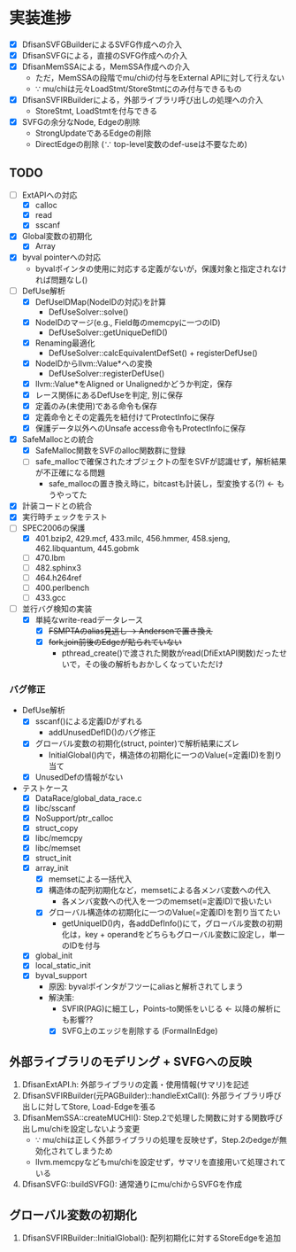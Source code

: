 # 実装進捗

- [x] DfisanSVFGBuilderによるSVFG作成への介入
- [x] DfisanSVFGによる，直接のSVFG作成への介入
- [x] DfisanMemSSAによる，MemSSA作成への介入
  - ただ，MemSSAの段階でmu/chiの付与をExternal APIに対して行えない
  - &because; mu/chiは元々LoadStmt/StoreStmtにのみ付与できるもの
- [x] DfisanSVFIRBuilderによる，外部ライブラリ呼び出しの処理への介入
  - StoreStmt, LoadStmtを付与できる
- [x] SVFGの余分なNode, Edgeの削除
  - StrongUpdateであるEdgeの削除
  - DirectEdgeの削除 (&because; top-level変数のdef-useは不要なため)

## TODO

- [ ] ExtAPIへの対応
  - [x] calloc
  - [x] read
  - [x] sscanf
- [x] Global変数の初期化
  - [x] Array
- [x] byval pointerへの対応
  - byvalポインタの使用に対応する定義がないが，保護対象と指定されなければ問題なし()
- [ ] DefUse解析
  - [x] DefUseIDMap(NodeIDの対応)を計算
    - DefUseSolver::solve()
  - [x] NodeIDのマージ(e.g., Field毎のmemcpyに一つのID)
    - DefUseSolver::getUniqueDefID()
  - [x] Renaming最適化
    - DefUseSolver::calcEquivalentDefSet() + registerDefUse()
  - [x] NodeIDからllvm::Value*への変換
    - DefUseSolver::registerDefUse()
  - [x] llvm::Value*をAligned or Unalignedかどうか判定，保存
  - [x] レース関係にあるDefUseを判定, 別に保存
  - [x] 定義のみ(未使用)である命令も保存
  - [x] 定義命令とその定義先を紐付けてProtectInfoに保存
  - [x] 保護データ以外へのUnsafe access命令もProtectInfoに保存
- [x] SafeMallocとの統合
  - [x] SafeMalloc関数をSVFのalloc関数群に登録
  - [ ] safe_mallocで確保されたオブジェクトの型をSVFが認識せず，解析結果が不正確になる問題
    - safe_mallocの置き換え時に，bitcastも計装し，型変換する(?) &larr; もうやってた
- [x] 計装コードとの統合
- [x] 実行時チェックをテスト
- [ ] SPEC2006の保護
  - [x] 401.bzip2, 429.mcf, 433.milc, 456.hmmer, 458.sjeng, 462.libquantum, 445.gobmk
  - [ ] 470.lbm
  - [ ] 482.sphinx3
  - [ ] 464.h264ref
  - [ ] 400.perlbench
  - [ ] 433.gcc
- [ ] 並行バグ検知の実装
  - [x] 単純なwrite-readデータレース
    - [x] ~~FSMPTAのalias見逃し &rarr; Andersenで置き換え~~
    - [x] ~~fork,join前後のEdgeが貼られていない~~
      - pthread_create()で渡された関数がread(DfiExtAPI関数)だったせいで，その後の解析もおかしくなっていただけ

### バグ修正

- DefUse解析
  - [x] sscanf()による定義IDがずれる
    - addUnusedDefID()のバグ修正
  - [x] グローバル変数の初期化(struct, pointer)で解析結果にズレ
    - InitialGlobal()内で，構造体の初期化に一つのValue(=定義ID)を割り当て
  - [x] UnusedDefの情報がない
- テストケース
  - [x] DataRace/global_data_race.c
  - [x] libc/sscanf
  - [x] NoSupport/ptr_calloc
  - [x] struct_copy
  - [x] libc/memcpy
  - [x] libc/memset
  - [x] struct_init
  - [x] array_init
    - [x] memsetによる一括代入
    - [x] 構造体の配列初期化など，memsetによる各メンバ変数への代入
      - 各メンバ変数への代入を一つのmemset(=定義ID)で扱いたい
    - [x] グローバル構造体の初期化に一つのValue(=定義ID)を割り当てたい
      - getUniqueID()内，各addDefInfo()にて，グローバル変数の初期化は，key + operandをどちらもグローバル変数に設定し，単一のIDを付与
  - [x] global_init
  - [x] local_static_init
  - [x] byval_support
    - 原因: byvalポインタがフツーにaliasと解析されてしまう
    - 解決策:
      - SVFIR(PAG)に細工し，Points-to関係をいじる &larr; 以降の解析にも影響??
      - [x] SVFG上のエッジを削除する (FormalInEdge)

## 外部ライブラリのモデリング + SVFGへの反映

1. DfisanExtAPI.h: 外部ライブラリの定義・使用情報(サマリ)を記述
2. DfisanSVFIRBuilder(元PAGBuilder)::handleExtCall(): 外部ライブラリ呼び出しに対してStore, Load-Edgeを張る
3. DfisanMemSSA::createMUCHI(): Step.2で処理した関数に対する関数呼び出しmu/chiを設定しないよう変更
    - &because; mu/chiは正しく外部ライブラリの処理を反映せず，Step.2のedgeが無効化されてしまうため
    - llvm.memcpyなどもmu/chiを設定せず，サマリを直接用いて処理されている
4. DfisanSVFG::buildSVFG(): 通常通りにmu/chiからSVFGを作成

## グローバル変数の初期化

1. DfisanSVFIRBuilder::InitialGlobal(): 配列初期化に対するStoreEdgeを追加
